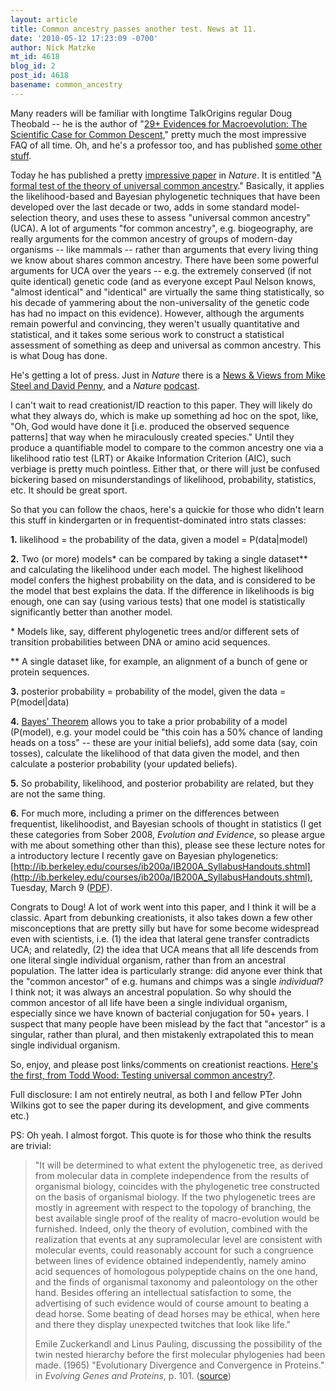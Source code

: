 ```yaml
---
layout: article
title: Common ancestry passes another test. News at 11.
date: '2010-05-12 17:23:09 -0700'
author: Nick Matzke
mt_id: 4618
blog_id: 2
post_id: 4618
basename: common_ancestry
---
```

Many readers will be familiar with longtime TalkOrigins regular Doug Theobald -- he is the author of "[29+ Evidence~~s~~ for Macroevolution: The Scientific Case for Common Descent](http://www.talkorigins.org/faqs/comdesc/)," pretty much the most impressive FAQ of all time.  Oh, and he's a professor too, and has published [some other stuff](http://www.ncbi.nlm.nih.gov/sites/entrez?cmd=Search&amp;db=pubmed&amp;term=Theobald%20DL).

Today he has published a pretty [impressive paper](http://www.nature.com/nature/journal/v465/n7295/full/nature09014.html#/) in _Nature_.  It is entitled "[A formal test of the theory of universal common ancestry](http://www.nature.com/nature/journal/v465/n7295/full/nature09014.html#/)."  Basically, it applies the likelihood-based and Bayesian phylogenetic techniques that have been developed over the last decade or two, adds in some standard model-selection theory, and uses these to assess "universal common ancestry" (UCA).  A lot of arguments "for common ancestry", e.g. biogeography, are really arguments for the common ancestry of groups of modern-day organisms -- like mammals -- rather than arguments that every living thing we know about shares common ancestry.  There have been some powerful arguments for UCA over the years -- e.g. the extremely conserved (if not quite identical) genetic code (and as everyone except Paul Nelson knows, "almost identical" and "identical" are virtually the same thing statistically, so his decade of yammering about the non-universality of the genetic code has had no impact on this evidence).  However, although the arguments remain powerful and convincing, they weren't usually quantitative and statistical, and it takes some serious work to construct a statistical assessment of something as deep and universal as common ancestry.  This is what Doug has done.

He's getting a lot of press.  Just in _Nature_ there is a [News & Views from Mike Steel and David Penny](http://www.nature.com/nature/journal/v465/n7295/full/465168a.html), and a _Nature_ [podcast](http://www.nature.com/nature/podcast/).

I can't wait to read creationist/ID reaction to this paper.  They will likely do what they always do, which is make up something ad hoc on the spot, like, "Oh, God would have done it \[i.e. produced the observed sequence patterns\] that way when he miraculously created species."  Until they produce a quantifiable model to compare to the common ancestry one via a likelihood ratio test (LRT) or Akaike Information Criterion (AIC), such verbiage is pretty much pointless.  Either that, or there will just be confused bickering based on misunderstandings of likelihood, probability, statistics, etc.  It should be great sport.

So that you can follow the chaos, here's a quickie for those who didn't learn this stuff in kindergarten or in frequentist-dominated intro stats classes:

**1.** likelihood = the probability of the data, given a model = P(data|model)

**2.** Two (or more) models\* can be compared by taking a single dataset\*\* and calculating the likelihood under each model.  The highest likelihood model confers the highest probability on the data, and is considered to be the model that best explains the data.  If the difference in likelihoods is big enough, one can say (using various tests) that one model is statistically significantly better than another model.

\* Models like, say, different phylogenetic trees and/or different sets of transition probabilities between DNA or amino acid sequences.

\*\* A single dataset like, for example, an alignment of a bunch of gene or protein sequences.

**3.** posterior probability = probability of the model, given the data = P(model|data)

**4.** [Bayes' Theorem](http://en.wikipedia.org/wiki/Bayes%27_theorem) allows you to take a prior probability of a model (P(model), e.g. your model could be "this coin has a 50% chance of landing heads on a toss" --  these are your initial beliefs), add some data (say, coin tosses), calculate the likelihood of that data given the model, and then calculate a posterior probability (your updated beliefs).

**5.** So probability, likelihood, and posterior probability are related, but they are not the same thing. 

**6.** For much more, including a primer on the differences between frequentist, likelihoodist, and Bayesian schools of thought in statistics (I get these categories from Sober 2008, _Evolution and Evidence_, so please argue with me about something other than this), please see these lecture notes for a introductory lecture I recently gave on Bayesian phylogenetics: [http://ib.berkeley.edu/courses/ib200a/IB200A_SyllabusHandouts.shtml](http://ib.berkeley.edu/courses/ib200a/IB200A_SyllabusHandouts.shtml), Tuesday, March 9 ([PDF](http://ib.berkeley.edu/courses/ib200a/lect/ib200a_lect14_Matzke_Bayesian_phylogenetics.pdf)).

Congrats to Doug!  A lot of work went into this paper, and I think it will be a classic.  Apart from debunking creationists, it also takes down a few other misconceptions that are pretty silly but have for some become widespread even with scientists, i.e. (1) the idea that lateral gene transfer contradicts UCA; and relatedly, (2) the idea that UCA means that all life descends from one literal single individual organism, rather than from an ancestral population.  The latter idea is particularly strange: did anyone ever think that the "common ancestor" of e.g. humans and chimps was a single _individual_?  I think not; it was always an ancestral population.  So why should the common ancestor of all life have been a single individual organism, especially since we have known of bacterial conjugation for 50+ years.  I suspect that many people have been mislead by the fact that "ancestor" is a singular, rather than plural, and then mistakenly extrapolated this to mean single individual organism.

So, enjoy, and please post links/comments on creationist reactions.  [Here's the first, from Todd Wood: Testing universal common ancestry?](http://toddcwood.blogspot.com/2010/05/testing-universal-common-ancestry.html).

Full disclosure: I am not entirely neutral, as both I and fellow PTer John Wilkins got to see the paper during its development, and give comments etc.)

PS: Oh yeah.  I almost forgot.  This quote is for those who think the results are trivial:

>  "It will be determined to what extent the phylogenetic tree, as derived from molecular data in complete independence from the results of organismal biology, coincides with the phylogenetic tree constructed on the basis of organismal biology. If the two phylogenetic trees are mostly in agreement with respect to the topology of branching, the best available single proof of the reality of macro-evolution would be furnished. Indeed, only the theory of evolution, combined with the realization that events at any supramolecular level are consistent with molecular events, could reasonably account for such a congruence between lines of evidence obtained independently, namely amino acid sequences of homologous polypeptide chains on the one hand, and the finds of organismal taxonomy and paleontology on the other hand. Besides offering an intellectual satisfaction to some, the advertising of such evidence would of course amount to beating a dead horse. Some beating of dead horses may be ethical, when here and there they display unexpected twitches that look like life."
> 
> Emile Zuckerkandl and Linus Pauling, discussing the possibility of the twin nested hierarchy before the first molecular phylogenies had been made.
> (1965) "Evolutionary Divergence and Convergence in Proteins." in _Evolving Genes and Proteins_, p. 101. ([source](http://www.talkorigins.org/faqs/comdesc/section1.html))
